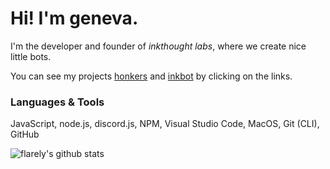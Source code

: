 <h1>Hi! I'm geneva.</h1>

I'm the developer and founder of <i>inkthought labs</i>, where we create nice little bots.

You can see my projects [honkers](https://github.com/inkthought-labs/honkers) and [inkbot](https://github.com/inkthought-labs/inkbot) by clicking on the links.

<h3>Languages & Tools</h3>
JavaScript, node.js, discord.js, NPM, Visual Studio Code, MacOS, Git (CLI), GitHub

![flarely's github stats](https://github-readme-stats.vercel.app/api?username=flarely&count_private=true&show_icons=true&theme=dark)
